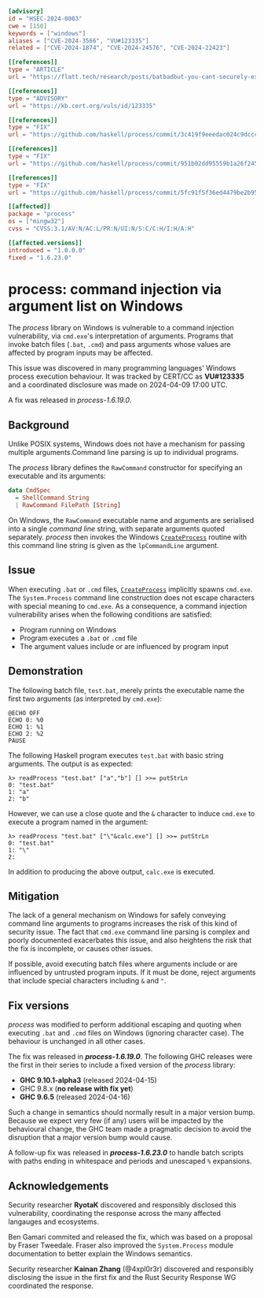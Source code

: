 ```toml
[advisory]
id = "HSEC-2024-0003"
cwe = [150]
keywords = ["windows"]
aliases = ["CVE-2024-3566", "VU#123335"]
related = ["CVE-2024-1874", "CVE-2024-24576", "CVE-2024-22423"]

[[references]]
type = "ARTICLE"
url = "https://flatt.tech/research/posts/batbadbut-you-cant-securely-execute-commands-on-windows/"

[[references]]
type = "ADVISORY"
url = "https://kb.cert.org/vuls/id/123335"

[[references]]
type = "FIX"
url = "https://github.com/haskell/process/commit/3c419f9eeedac024c9dccce544e5a6fb587179a5"

[[references]]
type = "FIX"
url = "https://github.com/haskell/process/commit/951b02dd95559b1a26f2456bfb97cf740ea40934"

[[references]]
type = "FIX"
url = "https://github.com/haskell/process/commit/5fc91f5f36ed4479be2b95f04f264bb78ac8089d"

[[affected]]
package = "process"
os = ["mingw32"]
cvss = "CVSS:3.1/AV:N/AC:L/PR:N/UI:N/S:C/C:H/I:H/A:H"

[[affected.versions]]
introduced = "1.0.0.0"
fixed = "1.6.23.0"
```

# process: command injection via argument list on Windows

The *process* library on Windows is vulnerable to a command injection
vulnerability, via `cmd.exe`'s interpretation of arguments.  Programs that
invoke batch files (`.bat`, `.cmd`) and pass arguments whose values are
affected by program inputs may be affected.

This issue was discovered in many programming languages' Windows process
execution behaviour.  It was tracked by CERT/CC as **VU#123335** and a
coordinated disclosure was made on 2024-04-09 17:00 UTC.

A fix was released in *process-1.6.19.0*.


## Background

Unlike POSIX systems, Windows does not have a mechanism for passing multiple
arguments.Command line parsing is up to individual programs.

The *process* library defines the `RawCommand` constructor for specifying an
executable and its arguments:

```haskell
data CmdSpec
  = ShellCommand String
  | RawCommand FilePath [String]
```

On Windows, the `RawCommand` executable name and arguments are serialised into
a single *command line* string, with separate arguments quoted separately.
*process* then invokes the Windows [`CreateProcess`][doc-CreateProcess]
routine with this command line string is given as the `lpCommandLine`
argument.

[doc-CreateProcess]: https://learn.microsoft.com/en-us/windows/win32/api/processthreadsapi/nf-processthreadsapi-createprocessa


## Issue

When executing `.bat` or `.cmd` files, [`CreateProcess`][doc-CreateProcess]
implicitly spawns `cmd.exe`.  The `System.Process` command line construction
does not escape characters with special meaning to `cmd.exe`.  As a
consequence, a command injection vulnerability arises when the following
conditions are satisfied:

- Program running on Windows
- Program executes a `.bat` or `.cmd` file
- The argument values include or are influenced by program input


## Demonstration

The following batch file, `test.bat`, merely prints the executable name the
first two arguments (as interpreted by `cmd.exe`):

```
@ECHO OFF
ECHO 0: %0
ECHO 1: %1
ECHO 2: %2
PAUSE
```

The following Haskell program executes `test.bat` with basic string arguments.
The output is as expected:

```
λ> readProcess "test.bat" ["a","b"] [] >>= putStrLn
0: "test.bat"
1: "a"
2: "b"
```

However, we can use a close quote and the `&` character to induce `cmd.exe` to
execute a program named in the argument:

```
λ> readProcess "test.bat" ["\"&calc.exe"] [] >>= putStrLn
0: "test.bat"
1: "\"
2:
```

In addition to producing the above output, `calc.exe` is executed.


## Mitigation

The lack of a general mechanism on Windows for safely conveying command line
arguments to programs increases the risk of this kind of security issue.  The
fact that `cmd.exe` command line parsing is complex and poorly documented
exacerbates this issue, and also heightens the risk that the fix is
incomplete, or causes other issues.

If possible, avoid executing batch files where arguments include or are
influenced by untrusted program inputs.  If it must be done, reject arguments
that include special characters including `&` and `"`.


## Fix versions

*process* was modified to perform additional escaping and quoting
when executing `.bat` and `.cmd` files on Windows (ignoring
character case).  The behaviour is unchanged in all other cases.

The fix was released in ***process-1.6.19.0***.  The following GHC
releases were the first in their series to include a fixed version
of the *process* library:

- **GHC 9.10.1-alpha3** (released 2024-04-15)
- GHC 9.8.x (**no release with fix yet**)
- **GHC 9.6.5** (released 2024-04-16)

Such a change in semantics should normally result in a major version
bump.  Because we expect very few (if any) users will be impacted by
the behavioural change, the GHC team made a pragmatic decision to
avoid the disruption that a major version bump would cause.

A follow-up fix was released in ***process-1.6.23.0*** to handle batch
scripts with paths ending in whitespace and periods and
unescaped `%` expansions.


## Acknowledgements

Security researcher **RyotaK** discovered and responsibly disclosed
this vulnerability, coordinating the response across the many
affected langauges and ecosystems.

Ben Gamari commited and released the fix, which was based on a
proposal by Fraser Tweedale.  Fraser also improved the
`System.Process` module documentation to better explain the Windows
semantics.

Security researcher **Kainan Zhang** (@4xpl0r3r) discovered and
responsibly disclosing the issue in the first fix and the Rust
Security Response WG coordinated the response.
